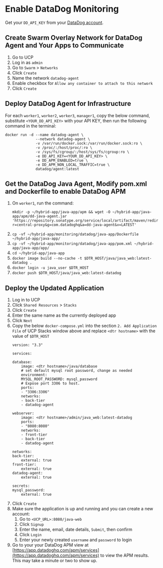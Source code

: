 # Enable DataDog Monitoring

Get your `DD_API_KEY` from your [DataDog account](https://app.datadoghq.com/account/settings#api).

## Create Swarm Overlay Network for DataDog Agent and Your Apps to Communicate

1. Go to UCP
1. Log in as `admin`
1. Go to `Swarm` > `Networks`
1. Click `Create`
1. Name the network `datadog-agent`
1. Enable checkbox for `Allow any container to attach to this network`
1. Click `Create`

## Deploy DataDog Agent for Infrastructure

For each `worker1`, `worker2`, `worker3`, `manager1`, copy the below command, substitute `<YOUR_DD_API_KEY>` with your API KEY, then run the following command in the terminal:

```DOCKER_CONTENT_TRUST=1 \
docker run -d --name datadog-agent \
              --network datadog-agent \
              -v /var/run/docker.sock:/var/run/docker.sock:ro \
              -v /proc/:/host/proc/:ro \
              -v /sys/fs/cgroup/:/host/sys/fs/cgroup:ro \
              -e DD_API_KEY=<YOUR_DD_API_KEY> \
              -e DD_APM_ENABLED=true \
              -e DD_APM_NON_LOCAL_TRAFFIC=true \
              datadog/agent:latest
```

## Get the DataDog Java Agent, Modify pom.xml and Dockerfile to enable DataDog APM

1. On `worker1`, run the command:
    ```
    mkdir -p ~/hybrid-app/java-app/apm && wget -O ~/hybrid-app/java-app/apm/dd-java-agent.jar 'https://repository.sonatype.org/service/local/artifact/maven/redirect?r=central-proxy&g=com.datadoghq&a=dd-java-agent&v=LATEST'
    ```
1. `cp -vf ~/hybrid-app/monitoring/datadog/java-app/Dockerfile ~/hybrid-app/java-app/`
1. `cp -vf ~/hybrid-app/monitoring/datadog/java-app/pom.xml ~/hybrid-app/java-app/app/`
1. `cd ~/hybrid-app/java-app`
1. `docker image build --no-cache -t $DTR_HOST/java/java_web:latest-datadog .`
1. `docker login -u java_user $DTR_HOST`
1. `docker push $DTR_HOST/java/java_web:latest-datadog`

## Deploy the Updated Application

1. Log in to UCP
1. Click `Shared Resources` > `Stacks`
1. Click `Create`
1. Enter the same name as the currently deployed app
1. Click `Next`
1. Copy the below `docker-compose.yml` into the section `2. Add Application File` of UCP Stacks window above and replace `<dtr hostname>` with the value of `$DTR_HOST`
    ```
    version: "3.3"

    services:

    database:
        image: <dtr hostname>/java/database
        # set default mysql root password, change as needed
        environment:
        MYSQL_ROOT_PASSWORD: mysql_password
        # Expose port 3306 to host. 
        ports:
        - "3306:3306" 
        networks:
        - back-tier
        - datadog-agent

    webserver:
        image: <dtr hostname>/admin/java_web:latest-datadog
        ports:
        - "8080:8080" 
        networks:
        - front-tier
        - back-tier
        - datadog-agent

    networks:
    back-tier:
        external: true
    front-tier:
        external: true
    datadog-agent:
        external: true

    secrets:
    mysql_password:
        external: true
    ```
1. Click `Create`
1. Make sure the application is up and running and you can create a new account:
    1. Go to `<UCP_URL>:8080/java-web`
    1. Click `Signup`
    1. Enter the name, email, date details, `Submit`, then confirm
    1. Click `Login`
    1. Enter your newly created `username` and `password` to login
1. Go to your your DataDog APM view at [https://app.datadoghq.com/apm/services](https://app.datadoghq.com/apm/services) to view the APM results. This may take a minute or two to show up.
